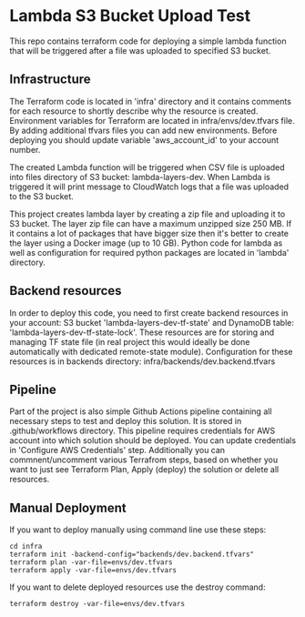# Lambda S3 Bucket Upload Test

This repo contains terraform code for deploying a simple lambda function that will be triggered after a file was uploaded to specified S3 bucket.

## Infrastructure
The Terraform code is located in 'infra' directory and it contains comments for each resource to shortly describe why the resource is created.
Environment variables for Terraform are located in infra/envs/dev.tfvars file. By adding additional tfvars files you can add new environments. Before deploying you should update variable 'aws_account_id' to your account number.

The created Lambda function will be triggered when CSV file is uploaded into files directory of S3 bucket: lambda-layers-dev.
When Lambda is triggered it will print message to CloudWatch logs that a file was uploaded to the S3 bucket.

This project creates lambda layer by creating a zip file and uploading it to S3 bucket. The layer zip file can have a maximum unzipped size 250 MB. If it contains a lot of packages that have bigger size then it's better to create the layer using a Docker image (up to 10 GB). Python code for lambda as well as configuration for required python packages are located in 'lambda' directory.

## Backend resources
In order to deploy this code, you need to first create backend resources in your account: S3 bucket 'lambda-layers-dev-tf-state' and DynamoDB table: 'lambda-layers-dev-tf-state-lock'. These resources are for storing and managing TF state file (in real project this would ideally be done automatically with dedicated remote-state module). Configuration for these resources is in backends directory: infra/backends/dev.backend.tfvars

## Pipeline
Part of the project is also simple Github Actions pipeline containing all necessary steps to test and deploy this solution. It is stored in .github/workflows directory. This pipeline requires credentials for AWS account into which solution should be deployed. You can update credentials in 'Configure AWS Credentials' step. Additionally you can commnent/uncomment various Terrafrom steps, based on whether you want to just see Terraform Plan, Apply (deploy) the solution or delete all resources.

## Manual Deployment
If you want to deploy manually using command line use these steps:
```
cd infra
terraform init -backend-config="backends/dev.backend.tfvars"
terraform plan -var-file=envs/dev.tfvars
terraform apply -var-file=envs/dev.tfvars
```

If you want to delete deployed resources use the destroy command:
```
terraform destroy -var-file=envs/dev.tfvars
```


